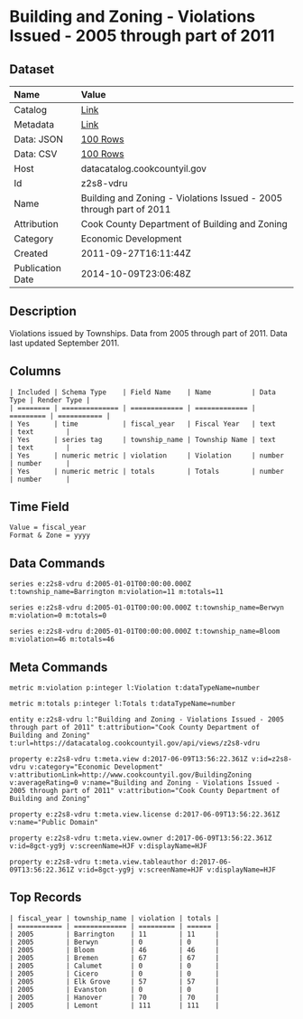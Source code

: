 # Building and Zoning - Violations Issued - 2005 through part of 2011

## Dataset

| Name | Value |
| :--- | :---- |
| Catalog | [Link](https://catalog.data.gov/dataset/building-and-zoning-violations-issued-2005-through-part-of-2011-da8d1) |
| Metadata | [Link](https://datacatalog.cookcountyil.gov/api/views/z2s8-vdru) |
| Data: JSON | [100 Rows](https://datacatalog.cookcountyil.gov/api/views/z2s8-vdru/rows.json?max_rows=100) |
| Data: CSV | [100 Rows](https://datacatalog.cookcountyil.gov/api/views/z2s8-vdru/rows.csv?max_rows=100) |
| Host | datacatalog.cookcountyil.gov |
| Id | z2s8-vdru |
| Name | Building and Zoning - Violations Issued - 2005 through part of 2011 |
| Attribution | Cook County Department of Building and Zoning |
| Category | Economic Development |
| Created | 2011-09-27T16:11:44Z |
| Publication Date | 2014-10-09T23:06:48Z |

## Description

Violations issued by Townships. Data from 2005 through part of 2011. Data last updated September 2011.

## Columns

```ls
| Included | Schema Type    | Field Name    | Name          | Data Type | Render Type |
| ======== | ============== | ============= | ============= | ========= | =========== |
| Yes      | time           | fiscal_year   | Fiscal Year   | text      | text        |
| Yes      | series tag     | township_name | Township Name | text      | text        |
| Yes      | numeric metric | violation     | Violation     | number    | number      |
| Yes      | numeric metric | totals        | Totals        | number    | number      |
```

## Time Field

```ls
Value = fiscal_year
Format & Zone = yyyy
```

## Data Commands

```ls
series e:z2s8-vdru d:2005-01-01T00:00:00.000Z t:township_name=Barrington m:violation=11 m:totals=11

series e:z2s8-vdru d:2005-01-01T00:00:00.000Z t:township_name=Berwyn m:violation=0 m:totals=0

series e:z2s8-vdru d:2005-01-01T00:00:00.000Z t:township_name=Bloom m:violation=46 m:totals=46
```

## Meta Commands

```ls
metric m:violation p:integer l:Violation t:dataTypeName=number

metric m:totals p:integer l:Totals t:dataTypeName=number

entity e:z2s8-vdru l:"Building and Zoning - Violations Issued - 2005 through part of 2011" t:attribution="Cook County Department of Building and Zoning" t:url=https://datacatalog.cookcountyil.gov/api/views/z2s8-vdru

property e:z2s8-vdru t:meta.view d:2017-06-09T13:56:22.361Z v:id=z2s8-vdru v:category="Economic Development" v:attributionLink=http://www.cookcountyil.gov/BuildingZoning v:averageRating=0 v:name="Building and Zoning - Violations Issued - 2005 through part of 2011" v:attribution="Cook County Department of Building and Zoning"

property e:z2s8-vdru t:meta.view.license d:2017-06-09T13:56:22.361Z v:name="Public Domain"

property e:z2s8-vdru t:meta.view.owner d:2017-06-09T13:56:22.361Z v:id=8gct-yg9j v:screenName=HJF v:displayName=HJF

property e:z2s8-vdru t:meta.view.tableauthor d:2017-06-09T13:56:22.361Z v:id=8gct-yg9j v:screenName=HJF v:displayName=HJF
```

## Top Records

```ls
| fiscal_year | township_name | violation | totals | 
| =========== | ============= | ========= | ====== | 
| 2005        | Barrington    | 11        | 11     | 
| 2005        | Berwyn        | 0         | 0      | 
| 2005        | Bloom         | 46        | 46     | 
| 2005        | Bremen        | 67        | 67     | 
| 2005        | Calumet       | 0         | 0      | 
| 2005        | Cicero        | 0         | 0      | 
| 2005        | Elk Grove     | 57        | 57     | 
| 2005        | Evanston      | 0         | 0      | 
| 2005        | Hanover       | 70        | 70     | 
| 2005        | Lemont        | 111       | 111    | 
```